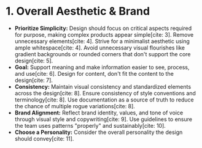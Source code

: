 # 1. Overall Aesthetic & Brand

* **Prioritize Simplicity:** Design should focus on critical aspects required for purpose, making complex products appear simple[cite: 3]. Remove unnecessary elements[cite: 4]. Strive for a minimalist aesthetic using ample whitespace[cite: 4]. Avoid unnecessary visual flourishes like gradient backgrounds or rounded corners that don't support the core design[cite: 5].
* **Goal:** Support meaning and make information easier to see, process, and use[cite: 6]. Design for content, don't fit the content to the design[cite: 7].
* **Consistency:** Maintain visual consistency and standardized elements across the design[cite: 8]. Ensure consistency of style conventions and terminology[cite: 8]. Use documentation as a source of truth to reduce the chance of multiple rogue variations[cite: 8].
* **Brand Alignment:** Reflect brand identity, values, and tone of voice through visual style and copywriting[cite: 9]. Use guidelines to ensure the team uses patterns "properly" and sustainably[cite: 10].
* **Choose a Personality:** Consider the overall personality the design should convey[cite: 11].